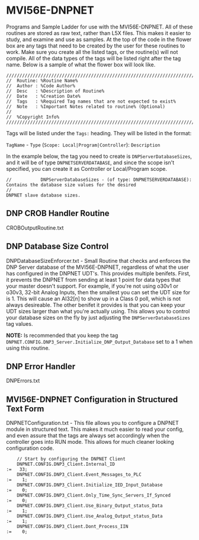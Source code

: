 # MVI56E-DNPNET
Programs and Sample Ladder for use with the MVI56E-DNPNET.  All of these routines are stored as raw text, rather than L5X files.  This makes it easier to study, and examine and use as samples.  At the top of the code in the flower box are any tags that need to be created by the user for these routines to work.  Make sure you create all the listed tags, or the routine(s) will not compile.  All of the data types of the tags will be listed right after the tag name.  Below is a sample of what the flower box will look like.
```
////////////////////////////////////////////////////////////////////////////////////////////////////////////////////////////
//  Routine: %Routine Name%
//  Author : %Code Author%
//  Desc   : %Description of Routine%
//  Date   : %Creation Date%
//  Tags   : %Required Tag names that are not expected to exist%
//  Note   : %Important Notes related to routine% (Optional)
//
//  %Copyright Info%
////////////////////////////////////////////////////////////////////////////////////////////////////////////////////////////
```
Tags will be listed under the `Tags:` heading.  They will be listed in the format:

`TagName` - `Type` (`Scope: Local|Program|Controller`): `Description`

In the example below, the tag you need to create is `DNPServerDatabaseSizes`, and it will be of type `DNPNETSERVERDATABASE`, and since the scope isn't specified, you can create it as Controller or Local/Program scope.
```
//           DNPServerDatabaseSizes - (of type: DNPNETSERVERDATABASE): Contains the database size values for the desired
//                                                                     DNPNET slave database sizes.
```

## DNP CROB Handler Routine
CROBOutputRoutine.txt

## DNP Database Size Control
DNPDatabaseSizeEnforcer.txt - Small Routine that checks and enforces the DNP Server database of the MVI56E-DNPNET, regardless of what the user has configured in the DNPNET UDT's.  This provides multiple benifets.  First, it prevents the DNPNET from sending at least 1 point for data types that your master doesn't support.  For example, if you're not using o30v1 or o30v3, 32-bit Analog Inputs, then the smallest you can set the UDT size for is 1.  This will cause an AI32[*n*] to show up in a Class 0 poll, which is not always desireable.  The other benifet it provides is that you can keep your UDT sizes larger than what you're actually using.  This allows you to control your database sizes on the fly by just adjusting the `DNPServerDatabaseSizes` tag values.

**NOTE:** Is recommended that you keep the tag `DNPNET.CONFIG.DNP3_Server.Initialize_DNP_Output_Database` set to a 1 when using this routine. 

## DNP Error Handler
DNPErrors.txt

## MVI56E-DNPNET Configuration in Structured Text Form
DNPNETConfiguration.txt - This file allows you to configure a DNPNET module in structured text.  This makes it much easier to read your config, and even assure that the tags are always set accordingly when the controller goes into RUN mode.
This allows for much cleaner looking configuration code.
```
    // Start by configuring the DNPNET Client
    DNPNET.CONFIG.DNP3_Client.Internal_ID                               :=   33;
    DNPNET.CONFIG.DNP3_Client.Event_Messages_to_PLC                     :=    1;
    DNPNET.CONFIG.DNP3_Client.Initialize_IED_Input_Database             :=    0;
    DNPNET.CONFIG.DNP3_Client.Only_Time_Sync_Servers_If_Synced          :=    0;
    DNPNET.CONFIG.DNP3_Client.Use_Binary_Output_status_Data             :=    1;
    DNPNET.CONFIG.DNP3_Client.Use_Analog_Output_status_Data             :=    1;
    DNPNET.CONFIG.DNP3_Client.Dont_Process_IIN                          :=    0;
```
